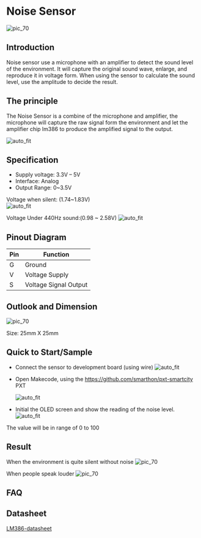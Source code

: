 # Noise Sensor

![pic_70](images/Noise_Sensor_0.jpg)
## Introduction
Noise sensor use a microphone with an amplifier to detect the sound level of the environment. It will capture the original sound wave, enlarge, and reproduce it in voltage form. When using the sensor to calculate the sound level, use the amplitude to decide the result.
<P>


## The principle
The Noise Sensor is a combine of the microphone and amplifier, the microphone will capture the raw signal form the environment and let the amplifier chip lm386 to produce the amplified signal to the output. <P>
![auto_fit](images/Noise_Sensor_1.png)


## Specification 
* Supply voltage: 3.3V – 5V
* Interface: Analog
* Output Range: 0~3.5V
 
Voltage when silent: (1.74~1.83V)<BR>
![auto_fit](images/Noise_Sensor_2.png) <P>
Voltage Under 440Hz sound:(0.98 ~ 2.58V)
![auto_fit](images/Noise_Sensor_3.png) <P>

## Pinout Diagram

|Pin|Function|
|--|--|
|G|Ground|
|V|Voltage Supply|
|S|Voltage Signal Output|

## Outlook and Dimension
![pic_70](images/Noise_Sensor_4.png)

Size: 25mm X 25mm

## Quick to Start/Sample

* Connect the sensor to development board (using wire)
![auto_fit](images/Noise_Sensor_5.png)<P>

* Open Makecode, using the https://github.com/smarthon/pxt-smartcity PXT <P>
![auto_fit](images/Noise_Sensor_6.png)<P>

* Initial the OLED screen and show the reading of the noise level.
![auto_fit](images/Noise_Sensor_7.png)

The value will be in range of 0 to 100<P>


## Result

When the environment is quite silent without noise
![pic_70](images/Noise_Sensor_8.png)

When people speak louder 
![pic_70](images/Noise_Sensor_9.png)

## FAQ





## Datasheet

[LM386-datasheet](https://www.ti.com/lit/ds/symlink/lm386.pdf)
